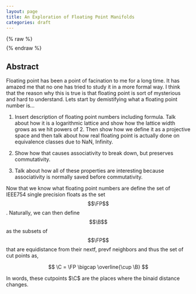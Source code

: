 ```yaml
---
layout: page
title: An Exploration of Floating Point Manifolds
categories: draft
---
```


{% raw %}
$$
\newcommand{\set}[1]{\left\{#1\right\}}
\newcommand{\mb}[1]{\mathbf{#1}}
\newcommand{\mbb}[1]{\mathbb{#1}}
\newcommand{\P}{\mb P}
\newcommand{\C}{\mb C}
\newcommand{\B}{\mb B}
\newcommand{\FP}{\mbb F_{32}}
\newcommand{\successor}{\mb{\text{succ}}}
\newcommand{\magnitude}[1]{\left|#1\right|}
\newcommand{\branch}{\mb{\text{Branch}}}
\newcommand{\Bool}{\mb{\text{Bool}}}
\newcommand{\BB}{\mb{\text{BB}}}
\newcommand{\N}{\mb{\text{N}}}
\newcommand{\and}{\text{ and }}
$$
{% endraw %}

## Abstract

Floating point has been a point of facination to me for a long
time. It has amazed me that no one has tried to study it in a more
formal way. I think that the reason why this is true is that floating
point is sort of mysterious and hard to understand. Lets start by
demistifying what a floating point number is...

1. Insert description of floating point numbers including
formula. Talk about how it is a logarithmic lattice and show how the
lattice width grows as we hit powers of 2. Then show how we define it
as a projective space and then talk about how real floating point is
actually done on equivalence classes due to NaN, Infinity.

2. Show how that causes associativity to break down, but preserves
commutativity.

3. Talk about how all of these properties are interesting because
associativity is normally saved before commutativity.

Now that we know what floating point numbers are define the set of
IEEE754 single precision floats as the set $$\FP$$. Naturally, we can
then define $$\B$$ as the subsets of $$\FP$$ that are equidistance
from their nextf, prevf neighbors and thus the set of cut points as,

$$
  \C = \FP \bigcap \overline{\cup \B}
$$

In words, these cutpoints $\C$ are the places where the binaid
distance changes.
